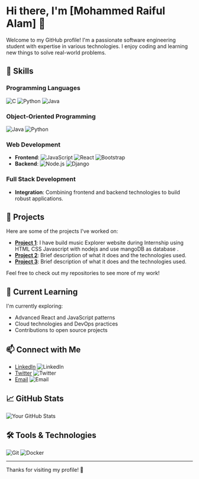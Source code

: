 # Hi there, I'm [Mohammed Raiful Alam] 👋

Welcome to my GitHub profile! I'm a passionate software engineering student with expertise in various technologies. I enjoy coding and learning new things to solve real-world problems.

## 🚀 Skills

### Programming Languages
![C](https://img.shields.io/badge/-C-00599C?style=flat-square&logo=c&logoColor=white) ![Python](https://img.shields.io/badge/-Python-3776AB?style=flat-square&logo=python&logoColor=white) ![Java](https://img.shields.io/badge/-Java-007396?style=flat-square&logo=java&logoColor=white)

### Object-Oriented Programming
![Java](https://img.shields.io/badge/-Java-007396?style=flat-square&logo=java&logoColor=white) ![Python](https://img.shields.io/badge/-Python-3776AB?style=flat-square&logo=python&logoColor=white)

### Web Development
- **Frontend**: ![JavaScript](https://img.shields.io/badge/-JavaScript-F7DF1E?style=flat-square&logo=javascript&logoColor=black) ![React](https://img.shields.io/badge/-React-61DAFB?style=flat-square&logo=react&logoColor=black) ![Bootstrap](https://img.shields.io/badge/-Bootstrap-563D7C?style=flat-square&logo=bootstrap&logoColor=white)
- **Backend**: ![Node.js](https://img.shields.io/badge/-Node.js-339933?style=flat-square&logo=node.js&logoColor=white) ![Django](https://img.shields.io/badge/-Django-092E20?style=flat-square&logo=django&logoColor=white)

### Full Stack Development
- **Integration**: Combining frontend and backend technologies to build robust applications.

## 💼 Projects

Here are some of the projects I've worked on:

- **[Project 1](link-to-project)**: I have build  music Explorer website during Internship using HTML CSS Javascript with nodejs and use mangoDB as database .
- **[Project 2](link-to-project)**: Brief description of what it does and the technologies used.
- **[Project 3](link-to-project)**: Brief description of what it does and the technologies used.

Feel free to check out my repositories to see more of my work!

## 🌱 Current Learning

I'm currently exploring:
- Advanced React and JavaScript patterns
- Cloud technologies and DevOps practices
- Contributions to open source projects

## 📫 Connect with Me

- [LinkedIn](https://www.linkedin.com/in/mohammed-raiful-alam-321021278/) ![LinkedIn](https://img.shields.io/badge/LinkedIn-blue?style=flat-square&logo=linkedin&logoColor=white)
- [Twitter](https://x.com/md_raiful7) ![Twitter](https://img.shields.io/badge/Twitter-1DA1F2?style=flat-square&logo=twitter&logoColor=white)
- [Email](mailto:raifulalam0123@gmail.com) ![Email](https://img.shields.io/badge/Email-D14836?style=flat-square&logo=gmail&logoColor=white)

## 📈 GitHub Stats

![Your GitHub Stats](https://github-readme-stats.vercel.app/api?username=Raifulalam&show_icons=true&hide_title=true&count_private=true&include_all_commits=true&hide=prs&theme=radical)

## 🛠️ Tools & Technologies

![Git](https://img.shields.io/badge/-Git-F05032?style=flat-square&logo=git&logoColor=white) ![Docker](https://img.shields.io/badge/-Docker-2496ED?style=flat-square&logo=docker&logoColor=white)

---

Thanks for visiting my profile! 🚀
